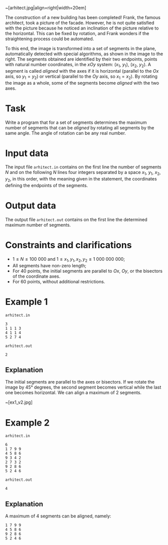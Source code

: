 ~[arhitect.jpg|align=right|width=20em]

The construction of a new building has been completed! Frank, the famous architect, took a picture of the facade. However, he is not quite satisfied with the picture because he noticed an inclination of the picture relative to the horizontal. This can be fixed by rotation, and Frank wonders if the straightening process could be automated.

To this end, the image is transformed into a set of segments in the plane, automatically detected with special algorithms, as shown in the image to the right. The segments obtained are identified by their two endpoints, points with natural number coordinates, in the *xOy* system: ($x_1$, $y_1$), ($x_2$, $y_2$). A segment is called *aligned* with the axes if it is horizontal (parallel to the *Ox* axis, so $y_1=y_2$) or vertical (parallel to the *Oy* axis, so $x_1=x_2$). By rotating the image as a whole, some of the segments become *aligned* with the two axes.

# Task

Write a program that for a set of segments determines the maximum number of segments that can be *aligned* by rotating all segments by the same angle. The angle of rotation can be any real number.

# Input data

The input file `arhitect.in` contains on the first line the number of segments $N$ and on the following $N$ lines four integers separated by a space $x_1$, $y_1$, $x_2$, $y_2$, in this order, with the meaning given in the statement, the coordinates defining the endpoints of the segments.

# Output data

The output file `arhitect.out` contains on the first line the determined maximum number of segments.

# Constraints and clarifications

* $1 \leq N \leq 100\ 000$ and $1 \leq x_1, y_1, x_2, y_2 \leq 1\ 000\ 000\ 000$;
* All segments have non-zero length;
* For $40$ points, the initial segments are parallel to *Ox*, *Oy*, or the bisectors of the coordinate axes.
* For $60$ points, without additional restrictions.

# Example 1

`arhitect.in`
```
3
1 1 1 3
4 1 1 4
5 2 7 4
```

`arhitect.out`
```
2
```

## Explanation

The initial segments are parallel to the axes or bisectors. 
If we rotate the image by 45° degrees, the second segment becomes vertical while the last one becomes horizontal. We can align a maximum of 2 segments.

~[ex1_v2.jpg]

# Example 2

`arhitect.in`
```
6
1 7 9 9
4 5 8 6
9 3 4 2
2 7 3 2
9 2 8 6
5 2 4 6
```

`arhitect.out`
```
4
```

## Explanation

A maximum of 4 segments can be aligned, namely:
```
1 7 9 9
4 5 8 6
9 2 8 6
5 2 4 6
